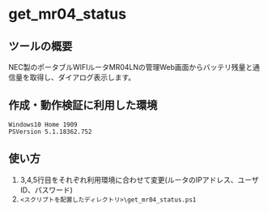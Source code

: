 # get_mr04_status

## ツールの概要 
NEC製のポータブルWIFIルータMR04LNの管理Web画面からバッテリ残量と通信量を取得し、ダイアログ表示します。

## 作成・動作検証に利用した環境
    Windows10 Home 1909
    PSVersion 5.1.18362.752

## 使い方
1. 3,4,5行目をそれぞれ利用環境に合わせて変更(ルータのIPアドレス、ユーザID、パスワード)
2. `<スクリプトを配置したディレクトリ>\get_mr04_status.ps1`
